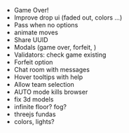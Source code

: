 - Game Over!
- Improve drop ui (faded out, colors ...)
- Pass when no options
- animate moves
- Share UUID
- Modals (game over, forfeit, )
- Validators:
 check game existing
- Forfeit option
- Chat room with messages
- Hover tooltips with help
- Allow team selection
- AUTO mode kills browser
- fix 3d models
- infinite floor? fog?
- threejs fundas
- colors, lights?
